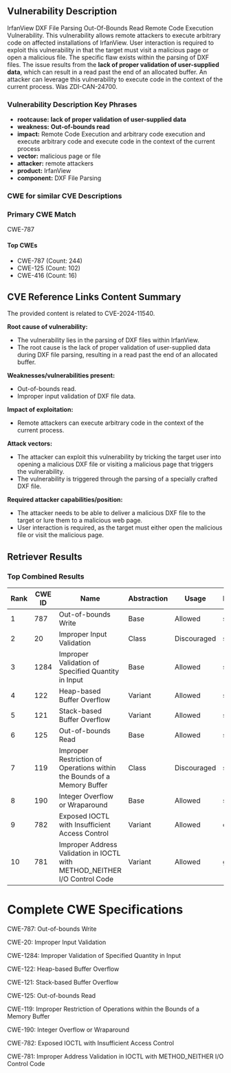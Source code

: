 ## Vulnerability Description
IrfanView DXF File Parsing Out-Of-Bounds Read Remote Code Execution Vulnerability. This vulnerability allows remote attackers to execute arbitrary code on affected installations of IrfanView. User interaction is required to exploit this vulnerability in that the target must visit a malicious page or open a malicious file. The specific flaw exists within the parsing of DXF files. The issue results from the **lack of proper validation of user-supplied data**, which can result in a read past the end of an allocated buffer. An attacker can leverage this vulnerability to execute code in the context of the current process. Was ZDI-CAN-24700.

### Vulnerability Description Key Phrases
- **rootcause:** **lack of proper validation of user-supplied data**
- **weakness:** **Out-of-bounds read**
- **impact:** Remote Code Execution and arbitrary code execution and execute arbitrary code and execute code in the context of the current process
- **vector:** malicious page or file
- **attacker:** remote attackers
- **product:** IrfanView
- **component:** DXF File Parsing

### CWE for similar CVE Descriptions
### Primary CWE Match
CWE-787

#### Top CWEs
- CWE-787 (Count: 244)
- CWE-125 (Count: 102)
- CWE-416 (Count: 16)

## CVE Reference Links Content Summary
The provided content is related to CVE-2024-11540.

**Root cause of vulnerability:**
- The vulnerability lies in the parsing of DXF files within IrfanView.
- The root cause is the lack of proper validation of user-supplied data during DXF file parsing, resulting in a read past the end of an allocated buffer.

**Weaknesses/vulnerabilities present:**
- Out-of-bounds read.
- Improper input validation of DXF file data.

**Impact of exploitation:**
- Remote attackers can execute arbitrary code in the context of the current process.

**Attack vectors:**
- The attacker can exploit this vulnerability by tricking the target user into opening a malicious DXF file or visiting a malicious page that triggers the vulnerability.
- The vulnerability is triggered through the parsing of a specially crafted DXF file.

**Required attacker capabilities/position:**
- The attacker needs to be able to deliver a malicious DXF file to the target or lure them to a malicious web page.
- User interaction is required, as the target must either open the malicious file or visit the malicious page.

## Retriever Results

### Top Combined Results

| Rank | CWE ID | Name | Abstraction | Usage  | Retrievers | Individual Scores |
|------|--------|------|-------------|-------|------------|-------------------|
| 1 | 787 | Out-of-bounds Write | Base | Allowed | sparse | 0.765 |
| 2 | 20 | Improper Input Validation | Class | Discouraged | sparse | 0.743 |
| 3 | 1284 | Improper Validation of Specified Quantity in Input | Base | Allowed | sparse | 0.684 |
| 4 | 122 | Heap-based Buffer Overflow | Variant | Allowed | sparse | 0.684 |
| 5 | 121 | Stack-based Buffer Overflow | Variant | Allowed | sparse | 0.671 |
| 6 | 125 | Out-of-bounds Read | Base | Allowed | sparse | 0.667 |
| 7 | 119 | Improper Restriction of Operations within the Bounds of a Memory Buffer | Class | Discouraged | sparse | 0.663 |
| 8 | 190 | Integer Overflow or Wraparound | Base | Allowed | sparse | 0.628 |
| 9 | 782 | Exposed IOCTL with Insufficient Access Control | Variant | Allowed | dense | 0.511 |
| 10 | 781 | Improper Address Validation in IOCTL with METHOD_NEITHER I/O Control Code | Variant | Allowed | graph | 0.003 |



# Complete CWE Specifications

CWE-787: Out-of-bounds Write

CWE-20: Improper Input Validation

CWE-1284: Improper Validation of Specified Quantity in Input

CWE-122: Heap-based Buffer Overflow

CWE-121: Stack-based Buffer Overflow

CWE-125: Out-of-bounds Read

CWE-119: Improper Restriction of Operations within the Bounds of a Memory Buffer

CWE-190: Integer Overflow or Wraparound

CWE-782: Exposed IOCTL with Insufficient Access Control

CWE-781: Improper Address Validation in IOCTL with METHOD_NEITHER I/O Control Code
